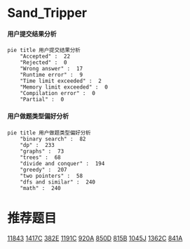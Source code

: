 # Sand_Tripper

<!-- tabs:start -->



#### **用户提交结果分析**

```mermaid
pie title 用户提交结果分析
    "Accepted" :  22
    "Rejected" :  0
    "Wrong answer" :  17
    "Runtime error" :  9
    "Time limit exceeded" :  2
    "Memory limit exceeded" :  0
    "Compilation error" :  0
    "Partial" :  0
```

#### **用户做题类型偏好分析**

```mermaid
pie title 用户做题类型偏好分析
    "binary search" :  82
    "dp" :  233
    "graphs" :  73
    "trees" :  68
    "divide and conquer" :  194
    "greedy" :  207
    "two pointers" :  58
    "dfs and similar" :  240
    "math" :  240
```



<!-- tabs:end -->
# 推荐题目
[11843](https://codeforces.com/contest/1184/problem/3)
[1417C](https://codeforces.com/contest/1417/problem/C)
[382E](https://codeforces.com/contest/382/problem/E)
[1191C](https://codeforces.com/contest/1191/problem/C)
[920A](https://codeforces.com/contest/920/problem/A)
[850D](https://codeforces.com/contest/850/problem/D)
[815B](https://codeforces.com/contest/815/problem/B)
[1045J](https://codeforces.com/contest/1045/problem/J)
[1362C](https://codeforces.com/contest/1362/problem/C)
[841A](https://codeforces.com/contest/841/problem/A)
